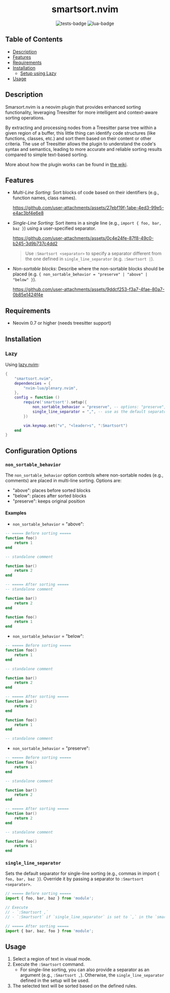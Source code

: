 <div align="center">
    <h1>smartsort.nvim</h1>

![tests-badge](https://github.com/JavierPoduje/smartsort.nvim/actions/workflows/ci.yml/badge.svg)
![lua-badge](https://img.shields.io/badge/Lua-2C2D72?style=flat&logo=lua&logoColor=white)
</div>

## Table of Contents

- [Description](#description)
- [Features](#features)
- [Requirements](#requirements)
- [Installation](#installation)
    - [Setup using Lazy](#lazy)
- [Usage](#usage)

## Description<a name="description"></a>

Smarsort.nvim is a neovim plugin that provides enhanced sorting functionality, leveraging Treesitter for more intelligent and context-aware sorting operations.

By extracting and processing nodes from a Treesitter parse tree within a given region of a buffer, this little thing can identify code structures (like functions, classes, etc.) and sort them based on their content or other criteria. The use of Treesitter allows the plugin to understand the code's syntax and semantics, leading to more accurate and reliable sorting results compared to simple text-based sorting.

More about how the plugin works can be found in [the wiki](https://github.com/JavierPoduje/smartsort.nvim/wiki/Sorting-Mechanics).

## Features<a name="features"></a>

- *Multi-Line Sorting*: Sort blocks of code based on their identifiers (e.g., function names, class names).

  https://github.com/user-attachments/assets/27ebf19f-1abe-4ed3-99e5-e4ac3bf4e6e8

- *Single-Line Sorting*: Sort items in a single line (e.g., `import { foo, bar, baz }`) using a user-specified separator.

  https://github.com/user-attachments/assets/0c4e24fe-87f8-49c0-b245-3d9b737c4dd2

  > Use `:Smartsort <separator>` to specify a separator different from the one defined in `single_line_separator` (e.g. `:Smartsort |`).

- *Non-sortable blocks*: Describe where the non-sortable blocks should be placed (e.g. `{ non_sortable_behavior = "preserve" | "above" | "below" }`).

  https://github.com/user-attachments/assets/9ddcf253-f3a7-4fae-80a7-0b85e1424f4e


## Requirements<a name="requirements"></a>

- Neovim 0.7 or higher (needs treesitter support)

## Installation<a name="installation"></a>

### Lazy<a name="lazy"></a>

Using [lazy.nvim](https://github.com/folke/lazy.nvim):

```lua
{
    "smartsort.nvim",
    dependencies = {
        "nvim-lua/plenary.nvim",
    },
    config = function ()
        require('smartsort').setup({
            non_sortable_behavior = "preserve", -- options: "preserve", "above", "below"
            single_line_separator = ",", -- use as the default separator for single line sorting
        })

        vim.keymap.set("v", "<leader>s", ":Smartsort")
    end
}
```

## Configuration Options

### `non_sortable_behavior`
The `non_sortable_behavior` option controls where non-sortable nodes (e.g., comments) are placed in multi-line sorting. Options are:
- "above": places before sorted blocks
- "below": places after sorted blocks
- "preserve": keeps original position

#### Examples
- `non_sortable_behavior` = "above":
```lua
-- ===== Before sorting =====
function foo()
    return 1
end

-- standalone comment

function bar()
    return 2
end

-- ===== After sorting =====
-- standalone comment

function bar()
    return 2
end

function foo()
    return 1
end
```

- `non_sortable_behavior` = "below":
```lua
-- ===== Before sorting =====
function foo()
    return 1
end

-- standalone comment

function bar()
    return 2
end

-- ===== After sorting =====
function bar()
    return 2
end

function foo()
    return 1
end

-- standalone comment
```

- `non_sortable_behavior` = "preserve":
```lua
-- ===== Before sorting =====
function foo()
    return 1
end

-- standalone comment

function bar()
    return 2
end

-- ===== After sorting =====
function bar()
    return 2
end

-- standalone comment

function foo()
    return 1
end
```

### `single_line_separator`
Sets the default separator for single-line sorting (e.g., commas in import `{ foo, bar, baz }`). Override it by passing a separator to `:Smartsort <separator>`.
```javascript
// ===== Before sorting =====
import { foo, bar, baz } from 'module';

// Execute
// - `:Smartsort ,`
// - `:Smartsort` if `single_line_separator` is set to `,` in the `smartsort.nvim` setup

// ===== After sorting =====
import { bar, baz, foo } from 'module';
```

## Usage<a name="usage"></a>

1. Select a region of text in visual mode.
2. Execute the `:Smartsort` command.
    - For single-line sorting, you can also provide a separator as an argument (e.g., `:Smartsort ,`). Otherwise, the `single_line_separator` defined in the setup will be used.
3. The selected text will be sorted based on the defined rules.

